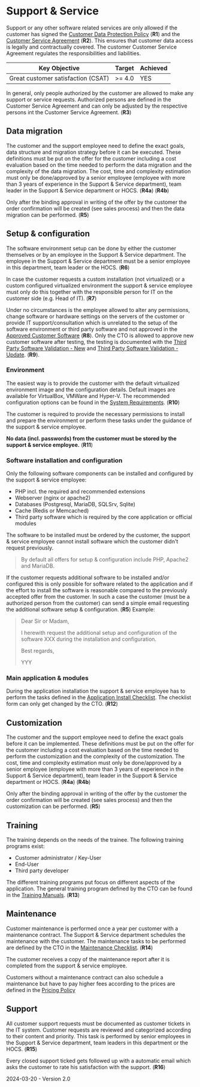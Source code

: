 # Support & Service

Support or any other software related services are only allowed if the customer has signed the [Customer Data Protection Policy](./Sales/Customer%20Data%20Protection%20Policy.md) (**R1**) and the [Customer Service Agreement](./Sales/Customer%20Service%20Agreement.md) (**R2**). This ensures that customer data access is legally and contractually covered. The customer Customer Service Agreement regulates the responsibilities and liabilities.

| Key Objective               | Target | Achieved |
| --------------------------- | ------ | -------- |
| Great customer satisfaction (CSAT) | >= 4.0 | YES      |

In general, only people authorized by the customer are allowed to make any support or service requests. Authorized persons are defined in the Customer Service Agreement and can only be adjusted by the respective persons int the Customer Service Agreement. (**R3**)

## Data migration

The customer and the support employee need to define the exact goals, data structure and migration strategy before it can be executed. These definitions must be put on the offer for the customer including a cost evaluation based on the time needed to perform the data migration and the complexity of the data migration. The cost, time and complexity estimation must only be done/approved by a senior employee (employee with more than 3 years of experience in the Support & Service department), team leader in the Support & Service department or HOCS. (**R4a**) (**R4b**)

Only after the binding approval in writing of the offer by the customer the order confirmation will be created (see sales process) and then the data migration can be performed. (**R5**)

## Setup & configuration

The software environment setup can be done by either the customer themselves or by an employee in the Support & Service department. The employee in the Support & Service department must be a senior employee in this department, team leader or the HOCS. (**R6**)

In case the customer requests a custom installation (not virtualized) or a custom configured virtualized environment the support & service employee must only do this together with the responsible person for IT on the customer side (e.g. Head of IT). (**R7**)

Under no circumstances is the employee allowed to alter any permissions, change software or hardware settings on the servers of the customer or provide IT support/consultation which is unrelated to the setup of the software environment or third party software and not approved in the [Approved Customer Software]() (**R8**). Only the CTO is allowed to approve new customer software after testing, the testing is documented with the [Third Party Software Validation - New]() and [Third Party Software Validation - Update](). (**R9**).

### Environment

The easiest way is to provide the customer with the default virtualized environment image and the configuration details. Default images are available for VirtualBox, VMWare and Hyper-V. The recommended configuration options can be found in the [System Requirements](https://github.com/Karaka-Management/User-Guide/blob/develop/setup/install.md#server-recommendations). (**R10**)

The customer is required to provide the necessary permissions to install and prepare the environment or perform these tasks under the guidance of the support & service employee. 

**No data (incl. passwords) from the customer must be stored by the support & service employee.** (**R11**)

### Software installation and configuration

Only the following software components can be installed and configured by the support & service employee:

* PHP incl. the required and recommended extensions
* Webserver (nginx or apache2)
* Databases (Postgresql, MariaDB, SQLSrv, Sqlite)
* Cache (Redis or Memcached)
* Third party software which is required by the core application or official modules

The software to be installed must be ordered by the customer, the support & service employee cannot install software which the customer didn't request previously.

> By default all offers for setup & configuration include PHP, Apache2 and MariaDB.

If the customer requests additional software to be installed and/or configured this is only possible for software related to the application and if the effort to install the software is reasonable compared to the previously accepted offer from the customer. In such a case the customer (must be a authorized person from the customer) can send a simple email requesting the additional software setup & configuration. (**R5**) Example:

> Dear Sir or Madam,
>
> I herewith request the additional setup and configuration of the software XXX during the installation and configuration.
>
> Best regards,
>
> YYY 

### Main application & modules

During the application installation the support & service employee has to perform the tasks defined in the [Application Install Checklist](./Support/Application%20Install%20Checklist.md). The checklist form can only get changed by the CTO. (**R12**)

## Customization

The customer and the support employee need to define the exact goals before it can be implemented. These definitions must be put on the offer for the customer including a cost evaluation based on the time needed to perform the customization and the complexity of the customization. The cost, time and complexity estimation must only be done/approved by a senior employee (employee with more than 3 years of experience in the Support & Service department), team leader in the Support & Service department or HOCS. (**R4a**) (**R4b**)

Only after the binding approval in writing of the offer by the customer the order confirmation will be created (see sales process) and then the customization can be performed. (**R5**)

## Training

The training depends on the needs of the trainee. The following training programs exist:

* Customer administrator / Key-User
* End-User
* Third party developer

The different training programs put focus on different aspects of the application. The general training program defined by the CTO can be found in the [Training Manuals](./Support/Training%20Manuals). (**R13**)

## Maintenance

Customer maintenance is performed once a year per customer with a maintenance contract. The Support & Service department schedules the maintenance with the customer. The maintenance tasks to be performed are defined by the CTO in the [Maintenance Checklist](./Support/Maintenance%20Checklist.md). (**R14**)

The customer receives a copy of the maintenance report after it is completed from the support & service employee.

Customers without a maintenance contract can also schedule a maintenance but have to pay higher fees according to the prices are defined in the [Pricing Policy]()

## Support

All customer support requests must be documented as customer tickets in the IT system. Customer requests are reviewed and categorized according to their content and priority. This task is performed by senior employees in the Support & Service department, team leaders in this department or the HOCS. (**R15**)

Every closed support ticked gets followed up with a automatic email which asks the customer to rate his satisfaction with the support. (**R16**)

2024-03-20 - Version 2.0
